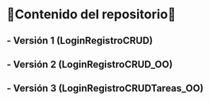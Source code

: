 # :cherry_blossom:Contenido del repositorio:cherry_blossom:
## - Versión 1 (LoginRegistroCRUD)   
  
## - Versión 2 (LoginRegistroCRUD_OO)  
  
## - Versión 3 (LoginRegistroCRUDTareas_OO)  
  
